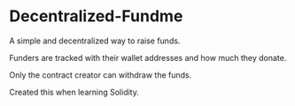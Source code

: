 # Decentralized-Fundme

A simple and decentralized way to raise funds.

Funders are tracked with their wallet addresses and how much they donate.

Only the contract creator can withdraw the funds.

Created this when learning Solidity.
